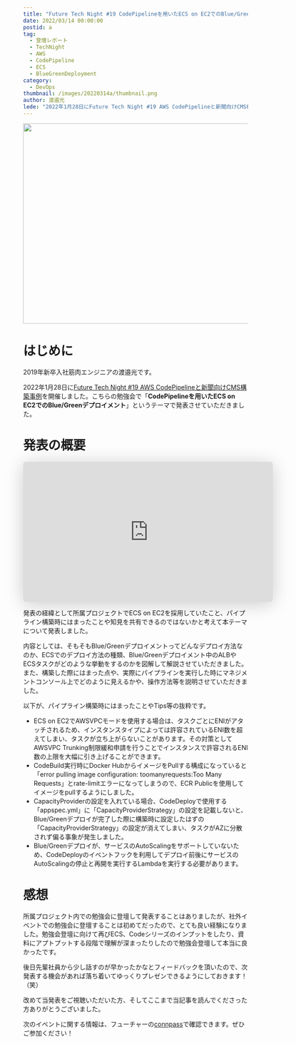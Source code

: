 ```yaml
---
title: "Future Tech Night #19 CodePipelineを用いたECS on EC2でのBlue/Greenデプロイメント"
date: 2022/03/14 00:00:00
postid: a
tag:
  - 登壇レポート
  - TechNight
  - AWS
  - CodePipeline
  - ECS
  - BlueGreenDeployment
category:
  - DevOps
thumbnail: /images/20220314a/thumbnail.png
author: 渡邉光
lede: "2022年1月28日にFuture Tech Night #19 AWS CodePipelineと新聞向けCMS構築事例を開催しました。こちらの勉強会で「CodePipelineを用いたECS on EC2でのBlue/Greenデプロイメント」というテーマで発表させていただきました。"
---
```

<img src="/images/20220314a/top.png" alt="" width="800" height="449">

# はじめに

2019年新卒入社筋肉エンジニアの渡邉光です。

2022年1月28日に[Future Tech Night #19 AWS CodePipelineと新聞向けCMS構築事例](https://future.connpass.com/event/236138/)を開催しました。こちらの勉強会で「**CodePipelineを用いたECS on EC2でのBlue/Greenデプロイメント**」というテーマで発表させていただきました。



# 発表の概要

<iframe class="speakerdeck-iframe" frameborder="0" src="https://speakerdeck.com/player/d674a2342857499185e80b1ceb1f46da" title="CodePipelineを用いたECS on EC2でのBlue/Greenデプロイメント" allowfullscreen="true" mozallowfullscreen="true" webkitallowfullscreen="true" style="border: 0px; background: padding-box padding-box rgba(0, 0, 0, 0.1); margin: 0px; padding: 0px; border-radius: 6px; box-shadow: rgba(0, 0, 0, 0.2) 0px 5px 40px; width: 560px; height: 314px;" data-ratio="1.78343949044586"></iframe>

発表の経緯として所属プロジェクトでECS on EC2を採用していたこと、パイプライン構築時にはまったことや知見を共有できるのではないかと考えて本テーマについて発表しました。

内容としては、そもそもBlue/Greenデプロイメントってどんなデプロイ方法なのか、ECSでのデプロイ方法の種類、Blue/Greenデプロイメント中のALBやECSタスクがどのような挙動をするのかを図解して解説させていただきました。また、構築した際にはまった点や、実際にパイプラインを実行した時にマネジメントコンソール上でどのように見えるかや、操作方法等を説明させていただきました。

以下が、パイプライン構築時にはまったことやTips等の抜粋です。

- ECS on EC2でAWSVPCモードを使用する場合は、タスクごとにENIがアタッチされるため、インスタンスタイプによっては許容されているENI数を超えてしまい、タスクが立ち上がらないことがあります。その対策としてAWSVPC Trunking制限緩和申請を行うことでインスタンスで許容されるENI数の上限を大幅に引き上げることができます。
- CodeBuild実行時にDocker HubからイメージをPullする構成になっていると「error pulling image configuration: toomanyrequests:Too Many Requests」とrate-limitエラーになってしまうので、ECR Publicを使用してイメージをpullするようにしました。
- CapacityProviderの設定を入れている場合、CodeDeployで使用する「appspec.yml」に「CapacityProviderStrategy」の設定を記載しないと、Blue/Greenデプロイが完了した際に構築時に設定したはずの「CapacityProviderStrategy」の設定が消えてしまい、タスクがAZに分散されず偏る事象が発生しました。
- Blue/Greenデプロイが、サービスのAutoScalingをサポートしていないため、CodeDeployのイベントフックを利用してデプロイ前後にサービスのAutoScalingの停止と再開を実行するLambdaを実行する必要があります。



# 感想
所属プロジェクト内での勉強会に登壇して発表することはありましたが、社外イベントでの勉強会に登壇することは初めてだったので、とても良い経験になりました。勉強会登壇に向けて再びECS、Codeシリーズのインプットをしたり、資料にアプトプットする段階で理解が深まったりしたので勉強会登壇して本当に良かったです。

後日先輩社員から少し話すのが早かったかなとフィードバックを頂いたので、次発表する機会があれば落ち着いてゆっくりプレゼンできるようにしておきます！（笑）

改めて当発表をご視聴いただいた方、そしてここまで当記事を読んでくださった方ありがとうございました。

次のイベントに関する情報は、フューチャーの[connpass](https://future.connpass.com/)で確認できます。ぜひご参加ください！

